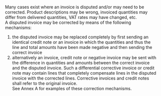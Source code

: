 Many cases exist where an invoice is disputed and/or may need to be corrected. Product descriptions may be wrong, invoiced quantities may differ from delivered quantities, VAT rates may have changed, etc.  
A disputed invoice may be corrected by means of the following mechanisms:  
1. the disputed invoice may be replaced completely by first sending an identical credit note or an invoice in which the quantities and thus the line and total amounts have been made negative and then sending the correct invoice
2. alternatively an invoice, credit note or negative invoice may be sent with the difference in quantities and amounts between the correct invoice and the disputed invoice. Such a differential corrective invoice or credit note may contain lines that completely compensate lines in the disputed invoice with the corrected lines.
Corrective invoices and credit notes shall refer to the original invoice.  
See Annex A for examples of these correction mechanisms.  